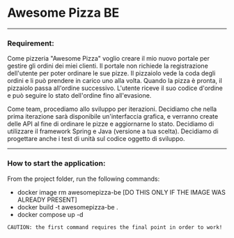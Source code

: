 # Awesome Pizza BE
___
### Requirement:
Come pizzeria "Awesome Pizza" voglio creare il mio nuovo portale per gestire gli ordini dei miei clienti. 
Il portale non richiede la registrazione dell'utente per poter ordinare le sue pizze. 
Il pizzaiolo vede la coda degli ordini e li può prendere in carico uno alla volta. 
Quando la pizza è pronta, il pizzaiolo passa all'ordine successivo. 
L'utente riceve il suo codice d'ordine e può seguire lo stato dell'ordine fino all'evasione.

Come team, procediamo allo sviluppo per iterazioni. 
Decidiamo che nella prima iterazione sarà disponibile un'interfaccia grafica, e verranno create delle API al fine di ordinare le pizze e aggiornarne lo stato. 
Decidiamo di utilizzare il framework Spring e Java (versione a tua scelta). 
Decidiamo di progettare anche i test di unità sul codice oggetto di sviluppo.

___
### How to start the application:
From the project folder, run the following commands: 
   - docker image rm awesomepizza-be [DO THIS ONLY IF THE IMAGE WAS ALREADY PRESENT]
   - docker build -t awesomepizza-be .
   - docker compose up -d

    CAUTION: the first command requires the final point in order to work!
